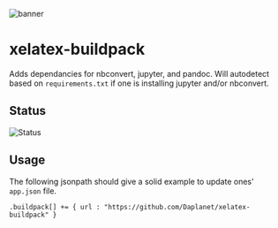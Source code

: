 ![banner](https://gateway.pinata.cloud/ipfs/QmddZMebu32w5Bz3P6VvCwYv6fFAmXWJJwrKY67b3ZvTKN)

# xelatex-buildpack

Adds dependancies for nbconvert, jupyter, and pandoc. Will autodetect based on 
`requirements.txt` if one is installing jupyter and/or nbconvert.

## Status
![Status](https://img.shields.io/badge/Life%20Cycle%20Stage-End%20of%20Life-lightgray.svg?style=flat)

## Usage

The following jsonpath should give a solid example to update ones' `app.json` file.

```
.buildpack[] += { url : "https://github.com/Daplanet/xelatex-buildpack" }
```
